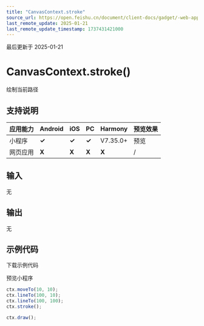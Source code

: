 ```yaml
---
title: "CanvasContext.stroke"
source_url: https://open.feishu.cn/document/client-docs/gadget/-web-app-api/interface/canvas-drawing/canvascontext/canvascontext-stroke
last_remote_update: 2025-01-21
last_remote_update_timestamp: 1737431421000
---
```

最后更新于 2025-01-21

# CanvasContext.stroke()

绘制当前路径

## 支持说明

应用能力 | Android | iOS | PC | Harmony | 预览效果
--- | --- | --- | --- | --- | ---
小程序 | **✓** | **✓** | **✓** | V7.35.0+ | 预览
网页应用 | **X** | **X** | **X** | **X** | /

## 输入

无

## 输出

无

## 示例代码

<md-download-code href="https://open.feishu.cn/document/uYjL24iN/uYDM04iNwQjL2ADN" mobileDisplay="none">下载示例代码</md-download-code>

<div style="display: flex">
    预览小程序

</div> 

```javascript
ctx.moveTo(10, 10);
ctx.lineTo(100, 10);
ctx.lineTo(100, 100);
ctx.stroke();

ctx.draw();
```
